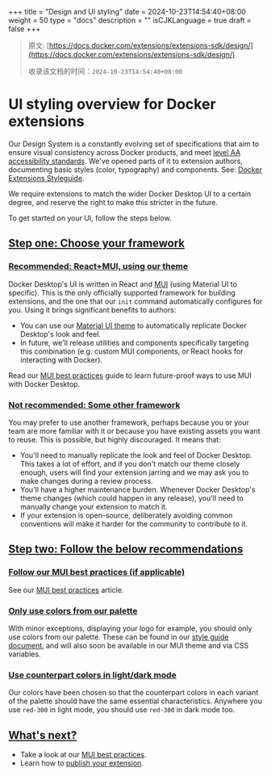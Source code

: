 +++
title = "Design and UI styling"
date = 2024-10-23T14:54:40+08:00
weight = 50
type = "docs"
description = ""
isCJKLanguage = true
draft = false
+++

> 原文: [https://docs.docker.com/extensions/extensions-sdk/design/](https://docs.docker.com/extensions/extensions-sdk/design/)
>
> 收录该文档的时间：`2024-10-23T14:54:40+08:00`

# UI styling overview for Docker extensions

Our Design System is a constantly evolving set of specifications that aim to ensure visual consistency across Docker products, and meet [level AA accessibility standards](https://www.w3.org/WAI/WCAG2AA-Conformance). We've opened parts of it to extension authors, documenting basic styles (color, typography) and components. See: [Docker Extensions Styleguide](https://www.figma.com/file/U7pLWfEf6IQKUHLhdateBI/Docker-Design-Guidelines?node-id=1%3A28771).

We require extensions to match the wider Docker Desktop UI to a certain degree, and reserve the right to make this stricter in the future.

To get started on your UI, follow the steps below.

## [Step one: Choose your framework](https://docs.docker.com/extensions/extensions-sdk/design/#step-one-choose-your-framework)

### [Recommended: React+MUI, using our theme](https://docs.docker.com/extensions/extensions-sdk/design/#recommended-reactmui-using-our-theme)

Docker Desktop's UI is written in React and [MUI](https://mui.com/) (using Material UI to specific). This is the only officially supported framework for building extensions, and the one that our `init` command automatically configures for you. Using it brings significant benefits to authors:

- You can use our [Material UI theme](https://www.npmjs.com/package/@docker/docker-mui-theme) to automatically replicate Docker Desktop's look and feel.
- In future, we'll release utilities and components specifically targeting this combination (e.g. custom MUI components, or React hooks for interacting with Docker).

Read our [MUI best practices](https://docs.docker.com/extensions/extensions-sdk/design/mui-best-practices/) guide to learn future-proof ways to use MUI with Docker Desktop.

### [Not recommended: Some other framework](https://docs.docker.com/extensions/extensions-sdk/design/#not-recommended-some-other-framework)

You may prefer to use another framework, perhaps because you or your team are more familiar with it or because you have existing assets you want to reuse. This is possible, but highly discouraged. It means that:

- You'll need to manually replicate the look and feel of Docker Desktop. This takes a lot of effort, and if you don't match our theme closely enough, users will find your extension jarring and we may ask you to make changes during a review process.
- You'll have a higher maintenance burden. Whenever Docker Desktop's theme changes (which could happen in any release), you'll need to manually change your extension to match it.
- If your extension is open-source, deliberately avoiding common conventions will make it harder for the community to contribute to it.

## [Step two: Follow the below recommendations](https://docs.docker.com/extensions/extensions-sdk/design/#step-two-follow-the-below-recommendations)

### [Follow our MUI best practices (if applicable)](https://docs.docker.com/extensions/extensions-sdk/design/#follow-our-mui-best-practices-if-applicable)

See our [MUI best practices](https://docs.docker.com/extensions/extensions-sdk/design/mui-best-practices/) article.

### [Only use colors from our palette](https://docs.docker.com/extensions/extensions-sdk/design/#only-use-colors-from-our-palette)

With minor exceptions, displaying your logo for example, you should only use colors from our palette. These can be found in our [style guide document](https://www.figma.com/file/U7pLWfEf6IQKUHLhdateBI/Docker-Design-Guidelines?node-id=1%3A28771), and will also soon be available in our MUI theme and via CSS variables.

### [Use counterpart colors in light/dark mode](https://docs.docker.com/extensions/extensions-sdk/design/#use-counterpart-colors-in-lightdark-mode)

Our colors have been chosen so that the counterpart colors in each variant of the palette should have the same essential characteristics. Anywhere you use `red-300` in light mode, you should use `red-300` in dark mode too.

## [What's next?](https://docs.docker.com/extensions/extensions-sdk/design/#whats-next)

- Take a look at our [MUI best practices](https://docs.docker.com/extensions/extensions-sdk/design/mui-best-practices/).
- Learn how to [publish your extension](https://docs.docker.com/extensions/extensions-sdk/extensions/).
